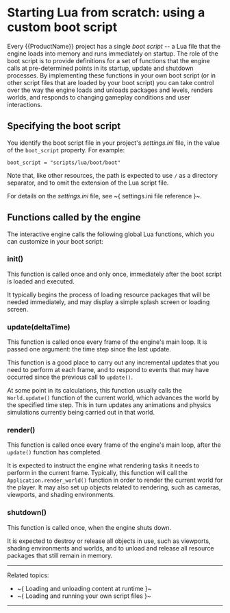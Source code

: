 # Starting Lua from scratch: using a custom boot script

Every {{ProductName}} project has a single *boot script* -- a Lua file that the engine loads into memory and runs immediately on startup. The role of the boot script is to provide definitions for a set of functions that the engine calls at pre-determined points in its startup, update and shutdown processes. By implementing these functions in your own boot script (or in other script files that are loaded by your boot script) you can take control over the way the engine loads and unloads packages and levels, renders worlds, and responds to changing gameplay conditions and user interactions.

## Specifying the boot script

You identify the boot script file in your project's *settings.ini* file, in the value of the `boot_script` property. For example:

~~~{sjson}
boot_script = "scripts/lua/boot/boot"
~~~

Note that, like other resources, the path is expected to use `/` as a directory separator, and to omit the extension of the Lua script file.

For details on the *settings.ini* file, see ~{ settings.ini file reference }~.

## Functions called by the engine

The interactive engine calls the following global Lua functions, which you can customize in your boot script:

### init()

This function is called once and only once, immediately after the boot script is loaded and executed.

It typically begins the process of loading resource packages that will be needed immediately, and may display a simple splash screen or loading screen.

### update(deltaTime)

This function is called once every frame of the engine's main loop. It is passed one argument: the time step since the last update.

This function is a good place to carry out any incremental updates that you need to perform at each frame, and to respond to events that may have occurred since the previous call to `update()`.

At some point in its calculations, this function usually calls the `World.update()` function of the current world, which advances the world by the specified time step. This in turn updates any animations and physics simulations currently being carried out in that world.

### render()

This function is called once every frame of the engine's main loop, after the `update()` function has completed.

It is expected to instruct the engine what rendering tasks it needs to perform in the current frame. Typically, this function will call the `Application.render_world()` function in order to render the current world for the player. It may also set up objects related to rendering, such as cameras, viewports, and shading environments.

### shutdown()

This function is called once, when the engine shuts down.

It is expected to destroy or release all objects in use, such as viewports, shading environments and worlds, and to unload and release all resource packages that still remain in memory.

---
Related topics:
-	~{ Loading and unloading content at runtime }~
-	~{ Loading and running your own script files }~
---

